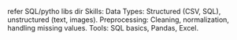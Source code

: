 refer SQL/pytho libs dir
Skills:
    Data Types: Structured (CSV, SQL), unstructured (text, images).
    Preprocessing: Cleaning, normalization, handling missing values.
    Tools: SQL basics, Pandas, Excel.

